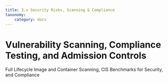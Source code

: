 ```yaml
---
title: 3.x Security Risks, Scanning & Compliance
taxonomy:
    category: docs
---
```


# Vulnerability Scanning, Compliance Testing, and Admission Controls

Full Lifecycle Image and Container Scanning, CIS Benchmarks for Security, and Compliance
